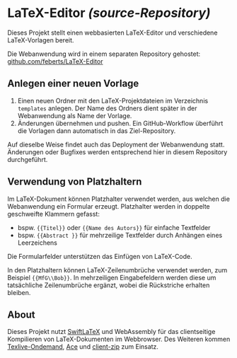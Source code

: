 # LaTeX-Editor *(source-Repository)*

Dieses Projekt stellt einen webbasierten LaTeX-Editor und verschiedene LaTeX-Vorlagen bereit.

Die Webanwendung wird in einem separaten Repository gehostet: [github.com/feberts/LaTeX-Editor](https://github.com/feberts/LaTeX-Editor)

## Anlegen einer neuen Vorlage

1. Einen neuen Ordner mit den LaTeX-Projektdateien im Verzeichnis `templates` anlegen. Der Name des Ordners dient später in der Webanwendung als Name der Vorlage.
1. Änderungen übernehmen und pushen. Ein GitHub-Workflow überführt die Vorlagen dann automatisch in das Ziel-Repository.

Auf dieselbe Weise findet auch das Deployment der Webanwendung statt. Änderungen oder Bugfixes werden entsprechend hier in diesem Repository durchgeführt.

## Verwendung von Platzhaltern

Im LaTeX-Dokument können Platzhalter verwendet werden, aus welchen die Webanwendung ein Formular erzeugt. Platzhalter werden in doppelte geschweifte Klammern gefasst:

- bspw. `{{Titel}}` oder `{{Name des Autors}}` für einfache Textfelder
- bspw. `{{Abstract }}` für mehrzeilige Textfelder durch Anhängen eines Leerzeichens

Die Formularfelder unterstützen das Einfügen von LaTeX-Code.

In den Platzhaltern können LaTeX-Zeilenumbrüche verwendet werden, zum Beispiel `{{MfG\\Bob}}`. In mehrzeiligen Eingabefeldern werden diese um tatsächliche Zeilenumbrüche ergänzt, wobei die Rückstriche erhalten bleiben.

## About

Dieses Projekt nutzt [SwiftLaTeX](https://github.com/SwiftLaTeX/SwiftLaTeX/) und WebAssembly für das clientseitige Kompilieren von LaTeX-Dokumenten im Webbrowser. Des Weiteren kommen [Texlive-Ondemand](https://github.com/SwiftLaTeX/Texlive-Ondemand), [Ace](https://ace.c9.io/) und [client-zip](https://github.com/Touffy/client-zip) zum Einsatz.
